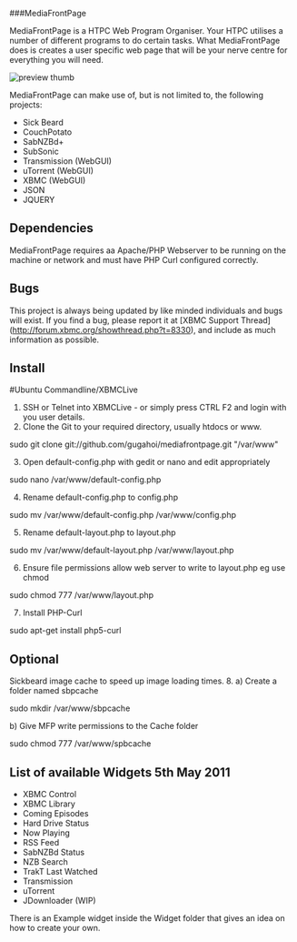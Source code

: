 ###MediaFrontPage

MediaFrontPage is a HTPC Web Program Organiser.
Your HTPC utilises a number of different programs to do certain tasks. What MediaFrontPage does is creates a user specific web page that will be your nerve centre for everything you will need.

![preview thumb](http://img715.imageshack.us/img715/1564/screenshot20101118at120.png)

MediaFrontPage can make use of, but is not limited to, the following projects:

* Sick Beard
* CouchPotato
* SabNZBd+
* SubSonic
* Transmission (WebGUI)
* uTorrent (WebGUI)
* XBMC (WebGUI)
* JSON
* JQUERY

## Dependencies

MediaFrontPage requires aa Apache/PHP Webserver to be running on the machine or network and must have PHP Curl configured correctly.


## Bugs

This project is always being updated by like minded individuals and bugs will exist. If you find a bug, please report it at [XBMC Support Thread] (http://forum.xbmc.org/showthread.php?t=8330), and include as much information as possible.

## Install
#Ubuntu Commandline/XBMCLive

1. SSH or Telnet into XBMCLive - or simply press CTRL F2 and login with you user details.
2. Clone the Git to your required directory, usually htdocs or www.

sudo git clone git://github.com/gugahoi/mediafrontpage.git "/var/www"

3. Open default-config.php with gedit or nano and edit appropriately

sudo nano /var/www/default-config.php

4. Rename default-config.php to config.php

sudo mv /var/www/default-config.php /var/www/config.php

5. Rename default-layout.php to layout.php

sudo mv /var/www/default-layout.php /var/www/layout.php

6. Ensure file permissions allow web server to write to layout.php eg use chmod

sudo chmod 777 /var/www/layout.php

7. Install PHP-Curl

sudo apt-get install php5-curl


Optional
--------
Sickbeard image cache to speed up image loading times.
8.
a) Create a folder named sbpcache 
 
sudo mkdir /var/www/sbpcache

b) Give MFP write permissions to the Cache folder

sudo chmod 777 /var/www/spbcache

## List of available Widgets 5th May 2011

* XBMC Control
* XBMC Library
* Coming Episodes
* Hard Drive Status
* Now Playing
* RSS Feed
* SabNZBd Status
* NZB Search
* TrakT Last Watched
* Transmission
* uTorrent
* JDownloader (WIP)

There is an Example widget inside the Widget folder that gives an idea on how to create your own.